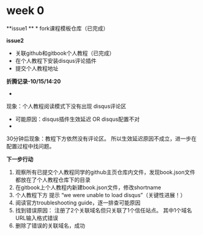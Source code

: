 # week 0

**issue1 **
* 
fork课程模板仓库（已完成）


**issue2**
* 关联github和gitbook个人教程（已完成）
* 在个人教程下安装disqus评论插件
* 提交个人教程地址



**折腾记录-10/15/14:20**

* 
现象：个人教程阅读模式下没有出现 disqus评论区 

* 可能原因：disqus插件生效延迟 OR disqus配置不对
*

30分钟后现象：教程下方依然没有评论区。
所以生效延迟原因不成立，进一步在配置过程中找问题。

**下一步行动**
1. 观察所有已提交个人教程同学的github主页仓库内文件，发现book.json文件都放在了个人教程仓库下的目录 
2. 在gitbook上个人教程内新建book.json文件，修改shortname
3. 个人教程下方 提示 “we were unable to load disqus”（关键性进展！）
4. 阅读官方troubleshooting guide，逐一排查可能原因 
5. 找到错误原因： 注册了2个关联域名但只关联了1个信任站点。 其中1个域名URL输入格式错误
6. 删除了错误的关联域名，成功





